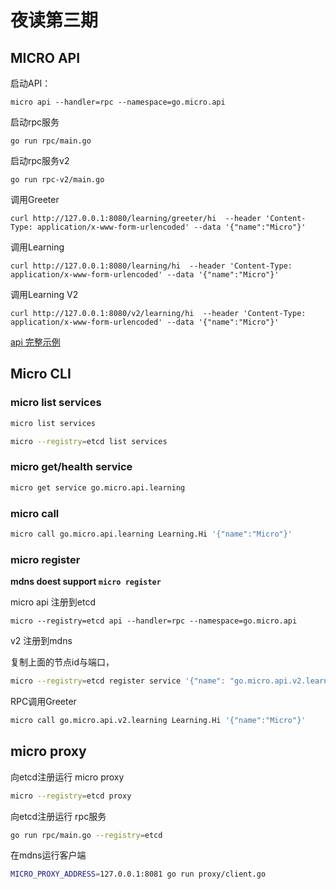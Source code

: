 # 夜读第三期

## MICRO API

启动API：

```shell
micro api --handler=rpc --namespace=go.micro.api
```

启动rpc服务

```shell
go run rpc/main.go
```

启动rpc服务v2

```shell
go run rpc-v2/main.go
```

调用Greeter

```shell
curl http://127.0.0.1:8080/learning/greeter/hi  --header 'Content-Type: application/x-www-form-urlencoded' --data '{"name":"Micro"}'
```

调用Learning

```shell
curl http://127.0.0.1:8080/learning/hi  --header 'Content-Type: application/x-www-form-urlencoded' --data '{"name":"Micro"}'
```

调用Learning V2

```shell
curl http://127.0.0.1:8080/v2/learning/hi  --header 'Content-Type: application/x-www-form-urlencoded' --data '{"name":"Micro"}'
```

[api 完整示例](../../../../examples/basic-practices/micro-api)

## Micro CLI

### micro list services

```bash
micro list services
```

```bash
micro --registry=etcd list services
```

### micro get/health service

```bash
micro get service go.micro.api.learning
```

### micro call 

```bash
micro call go.micro.api.learning Learning.Hi '{"name":"Micro"}'
```

### micro register

**mdns doest support `micro register`**

micro api 注册到etcd

```shell
micro --registry=etcd api --handler=rpc --namespace=go.micro.api
```

v2 注册到mdns

复制上面的节点id与端口，

```bash
micro --registry=etcd register service '{"name": "go.micro.api.v2.learning", "version": "v2", "nodes": [{"id": "d195d52d-ffdc-45cb-91b4-4488e4d86dea", "address": "127.0.0.1:50984"}]}'
```

RPC调用Greeter

```bash
micro call go.micro.api.v2.learning Learning.Hi '{"name":"Micro"}'
```

## micro proxy

向etcd注册运行 micro proxy

```bash
micro --registry=etcd proxy
```

向etcd注册运行 rpc服务

```bash
go run rpc/main.go --registry=etcd
```

在mdns运行客户端

```bash
MICRO_PROXY_ADDRESS=127.0.0.1:8081 go run proxy/client.go
```
